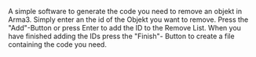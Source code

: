 A simple software to generate the code you need to remove an objekt in Arma3.
Simply enter an the id of the Objekt you want to remove.
Press the "Add"-Button or press Enter to add the ID to the Remove List.
When you have finished adding the IDs press the "Finish"- Button to create a file containing the code you need.
